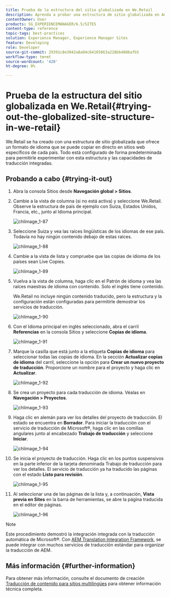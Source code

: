 ```yaml
---
title: Prueba de la estructura del sitio globalizada en We.Retail
description: Aprenda a probar una estructura de sitio globalizada en Adobe Experience Manager mediante We.Retail.
contentOwner: User
products: SG_EXPERIENCEMANAGER/6.5/SITES
content-type: reference
topic-tags: best-practices
solution: Experience Manager, Experience Manager Sites
feature: Developing
role: Developer
source-git-commit: 29391c8e3042a8a04c64165663a228bb4886afb5
workflow-type: tm+mt
source-wordcount: '428'
ht-degree: 0%

---
```


# Prueba de la estructura del sitio globalizada en We.Retail{#trying-out-the-globalized-site-structure-in-we-retail}

We.Retail se ha creado con una estructura de sitio globalizada que ofrece un formato de idioma que se puede copiar en directo en sitios web específicos de cada país. Todo está configurado de forma predeterminada para permitirle experimentar con esta estructura y las capacidades de traducción integradas.

## Probando a cabo {#trying-it-out}

1. Abra la consola Sitios desde **Navegación global > Sitios**.
1. Cambie a la vista de columna (si no está activa) y seleccione We.Retail. Observe la estructura de país de ejemplo con Suiza, Estados Unidos, Francia, etc., junto al Idioma principal.

   ![chlimage_1-87](assets/chlimage_1-87a.png)

1. Seleccione Suiza y vea las raíces lingüísticas de los idiomas de ese país. Todavía no hay ningún contenido debajo de estas raíces.

   ![chlimage_1-88](assets/chlimage_1-88a.png)

1. Cambie a la vista de lista y compruebe que las copias de idioma de los países sean Live Copies.

   ![chlimage_1-89](assets/chlimage_1-89a.png)

1. Vuelva a la vista de columna, haga clic en el Patrón de idioma y vea las raíces maestras de idioma con contenido. Solo el inglés tiene contenido.

   We.Retail no incluye ningún contenido traducido, pero la estructura y la configuración están configuradas para permitirle demostrar los servicios de traducción.

   ![chlimage_1-90](assets/chlimage_1-90a.png)

1. Con el Idioma principal en inglés seleccionado, abra el carril **Referencias** en la consola Sitios y seleccione **Copias de idioma**.

   ![chlimage_1-91](assets/chlimage_1-91.png)

1. Marque la casilla que está junto a la etiqueta **Copias de idioma** para seleccionar todas las copias de idioma. En la sección **Actualizar copias de idioma** del carril, seleccione la opción para **Crear un nuevo proyecto de traducción**. Proporcione un nombre para el proyecto y haga clic en **Actualizar**.

   ![chlimage_1-92](assets/chlimage_1-92.png)

1. Se crea un proyecto para cada traducción de idioma. Véalas en **Navegación > Proyectos**.

   ![chlimage_1-93](assets/chlimage_1-93.png)

1. Haga clic en alemán para ver los detalles del proyecto de traducción. El estado se encuentra en **Borrador**. Para iniciar la traducción con el servicio de traducción de Microsoft®, haga clic en las comillas angulares junto al encabezado **Trabajo de traducción** y seleccione **Iniciar**.

   ![chlimage_1-94](assets/chlimage_1-94.png)

1. Se inicia el proyecto de traducción. Haga clic en los puntos suspensivos en la parte inferior de la tarjeta denominada Trabajo de traducción para ver los detalles. El servicio de traducción ya ha traducido las páginas con el estado **Listo para revisión**.

   ![chlimage_1-95](assets/chlimage_1-95.png)

1. Al seleccionar una de las páginas de la lista y, a continuación, **Vista previa en Sites** en la barra de herramientas, se abre la página traducida en el editor de páginas.

   ![chlimage_1-96](assets/chlimage_1-96.png)

>[!NOTE]
>
>Este procedimiento demostró la integración integrada con la traducción automática de Microsoft®. Con [AEM Translation Integration Framework](/help/sites-administering/translation.md), se puede integrar con muchos servicios de traducción estándar para organizar la traducción de AEM.

## Más información {#further-information}

Para obtener más información, consulte el documento de creación [Traducción de contenido para sitios multilingües](/help/sites-administering/translation.md) para obtener información técnica completa.

